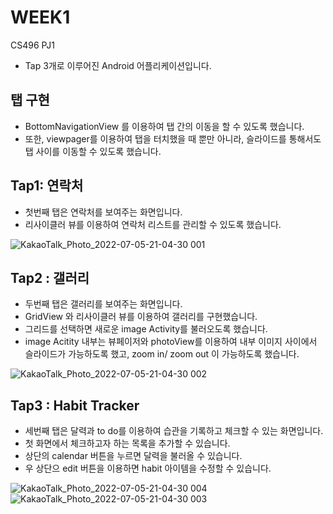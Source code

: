 # WEEK1
CS496 PJ1

- Tap 3개로 이루어진 Android 어플리케이션입니다. 

## 탭 구현
- BottomNavigationView 를 이용하여 탭 간의 이동을 할 수 있도록 했습니다. 
- 또한, viewpager를 이용하여 탭을 터치했을 때 뿐만 아니라, 슬라이드를 통해서도 탭 사이를 이동할 수 있도록 했습니다.


## Tap1: 연락처
- 첫번째 탭은 연락처를 보여주는 화면입니다. 
- 리사이클러 뷰를 이용하여 연락처 리스트를 관리할 수 있도록 했습니다.

![KakaoTalk_Photo_2022-07-05-21-04-30 001](https://user-images.githubusercontent.com/103231425/177323303-af93e073-fe6c-465f-8d2b-5a571bc637d6.png)



## Tap2 : 갤러리
- 두번째 탭은 갤러리를 보여주는 화면입니다.
- GridView 와 리사이클러 뷰를 이용하여 갤러리를 구현했습니다.
- 그리드를 선택하면 새로운 image Activity를 불러오도록 했습니다. 
- image Acitity 내부는 뷰페이저와 photoView를 이용하여 내부 이미지 사이에서 슬라이드가 가능하도록 했고, zoom in/ zoom out 이 가능하도록 했습니다.

![KakaoTalk_Photo_2022-07-05-21-04-30 002](https://user-images.githubusercontent.com/103231425/177323356-c4424f39-ffb3-4bcf-92ca-e6ef1ba59885.png)



##  Tap3 : Habit Tracker
- 세번째 탭은 달력과 to do를 이용하여 습관을 기록하고 체크할 수 있는 화면입니다.
- 첫 화면에서 체크하고자 하는 목록을 추가할 수 있습니다.
- 상단의 calendar 버튼을 누르면 달력을 불러올 수 있습니다.
- 우 상단으 edit 버튼을 이용하면 habit 아이템을 수정할 수 있습니다.

![KakaoTalk_Photo_2022-07-05-21-04-30 004](https://user-images.githubusercontent.com/103231425/177323476-12eff270-88fd-45b5-bbfb-6567a93ec045.png) ![KakaoTalk_Photo_2022-07-05-21-04-30 003](https://user-images.githubusercontent.com/103231425/177323370-8f41db3f-4df2-4335-9f51-79485298e86d.png)
